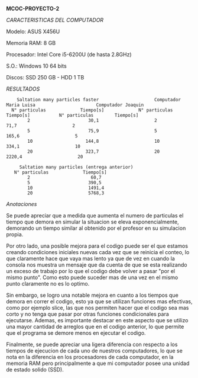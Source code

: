 **MCOC-PROYECTO-2**

*CARACTERISTICAS DEL COMPUTADOR*

Modelo: ASUS X456U

Memoria RAM: 8 GB

Procesador: Intel Core i5-6200U (de hasta 2.8GHz)

S.O.: Windows 10 64 bits

Discos: SSD 250 GB - HDD 1 TB

*RESULTADOS*

        Saltation many particles faster                     Computador Maria Luisa                       Computador Joaquin
      N° particulas             Tiempo[s]             N° particulas           Tiempo[s]           N° particulas        Tiempo[s]
            2                      30,1                     2                   71,7                     2
            5                      75,9                     5                  165,6                     5
            10                    144,8                     10                 334,1                     10
            20                    323,7                     20                2220,4                     20

         Saltation many particles (entrega anterior)
       N° particulas             Tiempo[s]
            2                       60,7
            5                      390,5
            10                     1491,4
            20                     5768,3
 
 
*Anotaciones*

Se puede apreciar que a medida que aumenta el numero de particulas el tiempo que demora en simular la situacion se eleva 
exponencialmente, demorando un tiempo similar al obtenido por el profesor en su simulacion propia.

Por otro lado, una posible mejora para el codigo puede ser el que estamos creando condiciones iniciales nuevas cada vez que se reinicia el conteo, lo que claramente hace que vaya mas lento ya que de vez en cuando la consola nos muestra un mensaje que da cuenta de que se esta realizando un exceso de trabajo por lo que el codigo debe volver a pasar "por el mismo punto". Como esto puede suceder mas de una vez en el mismo punto claramente no es lo optimo. 

Sin embargo, se logro una notable mejora en cuanto a los tiempos que demora en correr el codigo, esto ya que se utilizan funciones mas efectivas, como por ejemplo slice, las que nos permiten hacer que el codigo sea mas corto y no tenga que pasar por otras funciones condicionales para ejecutarse. Ademas, es importante destacar en este aspecto que se utilizo una mayor cantidad de arreglos que en el codigo anterior, lo que permite que el programa se demore menos en ejecutar el codigo.

Finalmente, se puede apreciar una ligera diferencia con respecto a los tiempos de ejecucion de cada uno de nuestros computadores, lo que se nota en la diferencia en los procesadores de cada computador, en la memoria RAM pero principalmente a que mi computador posee una unidad de estado solido (SSD).
